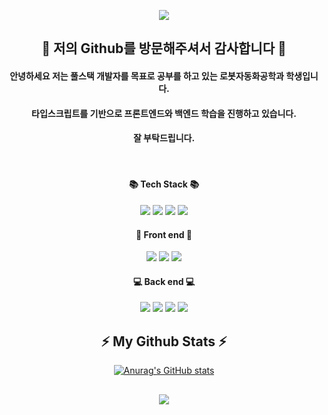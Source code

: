 <p align="center">
  <img src="https://capsule-render.vercel.app/api?type=waving&color=40AEF0&height=220&section=header&text=I Love Typescript!!!&fontSize=70" />
</p>  

## <div align="center"> 👋 저의 Github를 방문해주셔서 감사합니다 👋 </div>
#### <div align="center"> 안녕하세요 저는 풀스택 개발자를 목표로 공부를 하고 있는 로봇자동화공학과 학생입니다. </div>
#### <div align="center"> 타입스크립트를 기반으로 프론트엔드와 백엔드 학습을 진행하고 있습니다. </div>
#### <div align="center"> 잘 부탁드립니다. </div>
   
#### <div align="center"> 📚 Tech Stack 📚 </div>
<div align="center"><img src="https://img.shields.io/badge/JQuery-0769AD?style=flat-square&logo=jQuery&logoColor=white"/> <img src="https://img.shields.io/badge/Javascript-F7DF1E?style=flat-square&logo=javascript&logoColor=white"/> <img src="https://img.shields.io/badge/Typescript-004088?style=flat-square&logo=typescript&logoColor=white"/> <img src="https://img.shields.io/badge/Python-3776AB?style=flat-square&logo=python&logoColor=white"/></div>    

#### <div align="center"> 🌈 Front end 🌈 </div>
<div align="center"><img src="https://img.shields.io/badge/React-40AEF0?style=flat-square&logo=react&logoColor=white"/> <img src="https://img.shields.io/badge/Redux-764ABC?style=flat-square&logo=redux&logoColor=white"/> <img src="https://img.shields.io/badge/Next.js-000000?style=flat-square&logo=next.js&logoColor=white"/>

#### <div align="center"> 💻 Back end 💻 </div>
<div align="center"><img src="https://img.shields.io/badge/Node.js-006600?style=flat-square&logo=Node.js&logoColor=white"/> <img src="https://img.shields.io/badge/Nest.js-000000?style=flat-square&logo=nestjs&logoColor=red"/> <img src="https://img.shields.io/badge/MySQL-4479A1?style=flat-square&logo=mysql&logoColor=black"/> <img src="https://img.shields.io/badge/PostgreSQL-4479A1?style=flat-square&logo=postgresql&logoColor=white"/></div>  
  
## <div align="center">⚡ My Github Stats ⚡</div>
<div align="center">

[![Anurag's GitHub stats](https://github-readme-stats.vercel.app/api?username=shch989&hide_title=true&show_icons=true&include_all_commits=true&disable_animations=true&theme=vue)](https://github.com/anuraghazra/github-readme-stats)       
</div>  
  
## <p align="center"><img src="https://capsule-render.vercel.app/api?type=transparent&color=40AEF0&height=200&section=header&text=✨ Thank you! ✨&fontSize=70" /></p> 
<!--
**shch989/shch989** is a ✨ _special_ ✨ repository because its `README.md` (this file) appears on your GitHub profile.

Here are some ideas to get you started:

- 🔭 I’m currently working on ...
- 🌱 I’m currently learning ...
- 👯 I’m looking to collaborate on ...
- 🤔 I’m looking for help with ...
- 💬 Ask me about ...
- 📫 How to reach me: ...
- 😄 Pronouns: ...
- ⚡ Fun fact: ...
-->
